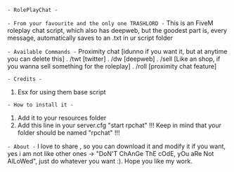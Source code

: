 `- RolePlayChat -`

`- From your favourite and the only one TRASHLORD -`
This is an FiveM roleplay chat script, which also has deepweb, but the goodest part is, every message, automatically saves to an .txt in ur script folder

`- Available Commands -`
Proximity chat [idunno if you want it, but at anytime you can delete this]
. /twt [twitter]
. /dw [deepweb]
. /sell [Like an shop, if you wanna sell something for the roleplay]
. /roll [proximity chat feature]


`- Credits -`
1. Esx for using them base script


`- How to install it -`
1. Add it to your resources folder
2. Add this line in your server.cfg "start rpchat"
!!! Keep in mind that your folder should be named "rpchat" !!!

`- About -`
I love to share , so you can download it and modify it if you want, yes i am not like other ones -> "DoN'T ChAnGe ThE cOdE, yOu aRe Not AlLoWed", just do whatever you want :). Hope you like my work.
